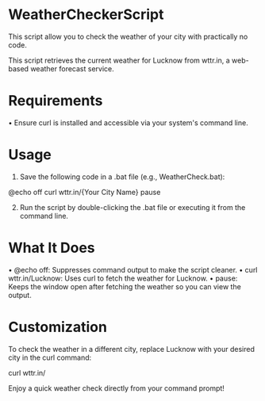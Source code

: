 # WeatherCheckerScript
This script allow you to check the weather of your city with practically no code.

This script retrieves the current weather for Lucknow from wttr.in, a web-based weather forecast service.

# Requirements
•	Ensure curl is installed and accessible via your system's command line.

# Usage
1.	Save the following code in a .bat file (e.g., WeatherCheck.bat):

@echo off
curl wttr.in/{Your City Name}
pause

2.	Run the script by double-clicking the .bat file or executing it from the command line.

# What It Does
•	@echo off: Suppresses command output to make the script cleaner.
•	curl wttr.in/Lucknow: Uses curl to fetch the weather for Lucknow.
•	pause: Keeps the window open after fetching the weather so you can view the output.

# Customization
To check the weather in a different city, replace Lucknow with your desired city in the curl command:

curl wttr.in/<YourCity>

Enjoy a quick weather check directly from your command prompt!




